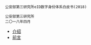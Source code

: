 ```
公安部第三研究所eID数字身份体系白皮书(2018)
```

```
公安部第三研究所
二〇一八年四月
```

* [介绍](README.md)
* [前言](chapter1.md)



